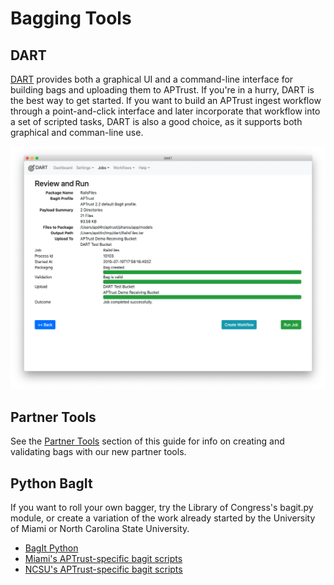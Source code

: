 # Bagging Tools

## DART

[DART](https://aptrust.github.io/dart-docs/users/getting_started/) provides both a graphical UI and a command-line interface for building bags and uploading them to APTrust. If you're in a hurry, DART is the best way to get started. If you want to build an APTrust ingest workflow through a point-and-click interface and later incorporate that workflow into a set of scripted tasks, DART is also a good choice, as it supports both graphical and comman-line use.

![Job review and run](../img/dart/run_completed.png)

## Partner Tools

See the [Partner Tools](../partner_tools.md) section of this guide for info on creating and validating bags with our new partner tools.

## Python BagIt

If you want to roll your own bagger, try the Library of Congress's bagit.py module, or create a variation of the work already started by the University of Miami or North Carolina State University.

* [BagIt Python](https://github.com/LibraryOfCongress/bagit-python)
* [Miami's APTrust-specific bagit scripts](https://github.com/UMiamiLibraries/APTrust-Bagit)
* [NCSU's APTrust-specific bagit scripts](https://github.com/NCSU-Libraries/APTrust-Bagit)

